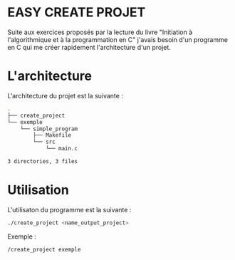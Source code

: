 # EASY CREATE PROJET
Suite aux exercices proposés par la lecture du livre "Initiation à l'algorithmique et à la programmation en C" j'avais besoin d'un programme en C qui me créer rapidement l'architecture d'un projet.

# L'architecture
L'architecture du projet est la suivante :
```bash
.
├── create_project
└── exemple
    └── simple_program
        ├── Makefile
        └── src
            └── main.c

3 directories, 3 files
```

# Utilisation 
L'utilisaton du programme est la suivante :
```bash
./create_project <name_output_project>
```
Exemple :
```bash
/create_project exemple
```
